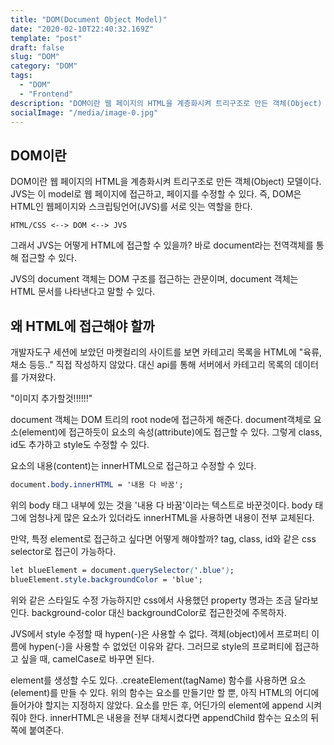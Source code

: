 ```yaml
---
title: "DOM(Document Object Model)"
date: "2020-02-10T22:40:32.169Z"
template: "post"
draft: false
slug: "DOM"
category: "DOM"
tags:
  - "DOM"
  - "Frontend"
description: "DOM이란 웹 페이지의 HTML을 계층화시켜 트리구조로 만든 객체(Object) 모델이다. JVS는 이 model로 웹 페이지에 접근하고, 페이지를 수정할 수 있다. 즉, DOM은 HTML인 웹페이지와 스크립팅언어(JVS)를 서로 잇는 역할을 한다."
socialImage: "/media/image-0.jpg"
---
```


## DOM이란

DOM이란 웹 페이지의 HTML을 계층화시켜 트리구조로 만든 객체(Object) 모델이다. 
JVS는 이 model로 웹 페이지에 접근하고, 페이지를 수정할 수 있다. 
즉, DOM은 HTML인 웹페이지와 스크립팅언어(JVS)를 서로 잇는 역할을 한다.

```
HTML/CSS <--> DOM <--> JVS
```

그래서 JVS는 어떻게 HTML에 접근할 수 있을까?
바로 document라는 전역객체를 통해 접근할 수 있다.

JVS의 document 객체는 DOM 구조를 접근하는 관문이며, document 객체는 HTML 문서를 나타낸다고 말할 수 있다.



## 왜 HTML에 접근해야 할까

개발자도구 세션에 보았던 마켓컬리의 사이트를 보면 카테고리 목록을 HTML에 "육류, 채소 등등.." 직접 작성하지 않았다.
대신 api를 통해 서버에서 카테고리 목록의 데이터를 가져왔다.

"이미지 추가할것!!!!!!"

document 객체는 DOM 트리의 root node에 접근하게 해준다.
document객체로 요소(element)에 접근하듯이 요소의 속성(attribute)에도 접근할 수 있다.
그렇게 class, id도 추가하고 style도 수정할 수 있다.

요소의 내용(content)는 innerHTML으로 접근하고 수정할 수 있다.

```css
document.body.innerHTML = '내용 다 바꿈';
```
위의 body 태그 내부에 있는 것을 '내용 다 바꿈'이라는 텍스트로 바꾼것이다.
body 태그에 엄청나게 많은 요소가 있더라도 innerHTML을 사용하면 내용이 전부 교체된다.

만약, 특정 element로 접근하고 싶다면 어떻게 해야할까?
tag, class, id와 같은 css selector로 접근이 가능하다.

```css
let blueElement = document.querySelector('.blue');
blueElement.style.backgroundColor = 'blue';
```

위와 같은 스타일도 수정 가능하지만 css에서 사용했던 property 명과는 조금 달라보인다.
background-color 대신 backgroundColor로 접근한것에 주목하자.

JVS에서 style 수정할 때 hypen(-)은 사용할 수 없다.
객체(object)에서 프로퍼티 이름에 hypen(-)을 사용할 수 없었던 이유와 같다.
그러므로 style의 프로퍼티에 접근하고 싶을 때, camelCase로 바꾸면 된다.

element를 생성할 수도 있다.
.createElement(tagName) 함수를 사용하면 요소(element)를 만들 수 있다. 위의 함수는 요소를 만들기만 할 뿐, 아직 HTML의 어디에 들어가야 할지는 지정하지 않았다.
요소를 만든 후, 어딘가의 element에 append 시켜줘야 한다.
innerHTML은 내용을 전부 대체시켰다면 appendChild 함수는 요소의 뒤쪽에 붙여준다.

